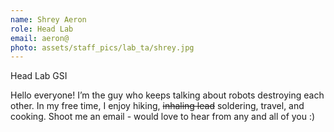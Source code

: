 ```yaml
---
name: Shrey Aeron
role: Head Lab
email: aeron@
photo: assets/staff_pics/lab_ta/shrey.jpg
---
```


Head Lab GSI

Hello everyone! I’m the guy who keeps talking about robots destroying each other. In my free time, I enjoy hiking, ~~inhaling lead~~ soldering, travel, and cooking. Shoot me an email - would love to hear from any and all of you :)
